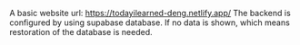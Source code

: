 A basic website url: https://todayilearned-deng.netlify.app/
The backend is configured by using supabase database. If no data is shown, which means restoration of the database is needed. 
